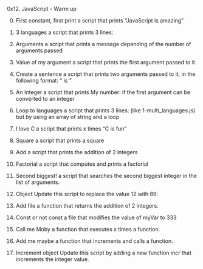 0x12. JavaScript - Warm up

0. First constant, first print
a script that prints “JavaScript is amazing”

1. 3 languages
a script that prints 3 lines:

2. Arguments
 a script that prints a message depending of the number of arguments passed

3. Value of my argument
a script that prints the first argument passed to it

4. Create a sentence
 a script that prints two arguments passed to it, in the following format: “ is ”

5. An Integer
a script that prints My number: <first argument converted in integer> if the first argument can be converted to an integer

6. Loop to languages
 a script that prints 3 lines: (like 1-multi_languages.js) but by using an array of string and a loop

7. I love C
a script that prints x times “C is fun”

8. Square
 a script that prints a square

9. Add
 a script that prints the addition of 2 integers

10. Factorial
a script that computes and prints a factorial

11. Second biggest!
a script that searches the second biggest integer in the list of arguments.

12. Object
Update this script to replace the value 12 with 89:

13. Add file
a function that returns the addition of 2 integers.

14. Const or not const
a file that modifies the value of myVar to 333

15. Call me Moby
a function that executes x times a function.

16. Add me maybe
a function that increments and calls a function.

17. Increment object
Update this script by adding a new function incr that increments the integer value.
